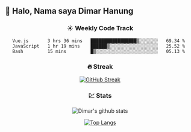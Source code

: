 ## 👋 Halo, Nama saya **Dimar Hanung**

<center>

### :sunny: Weekly Code Track
<!--START_SECTION:waka-->
```text
Vue.js       3 hrs 36 mins   █████████████████▒░░░░░░░   69.34 % 
JavaScript   1 hr 19 mins    ██████▒░░░░░░░░░░░░░░░░░░   25.52 % 
Bash         15 mins         █▒░░░░░░░░░░░░░░░░░░░░░░░   05.13 % 
```
<!--END_SECTION:waka-->

### :fire: Streak

[![GitHub Streak](http://github-readme-streak-stats.herokuapp.com?user=dimar-hanung)](https://git.io/streak-stats)

### :chart: Stats

![Dimar's github stats](https://github-readme-stats.vercel.app/api?username=dimar-hanung&show_icons=true&theme=vue)

[![Top Langs](https://github-readme-stats.vercel.app/api/top-langs/?username=dimar-hanung)](#)

</center>
